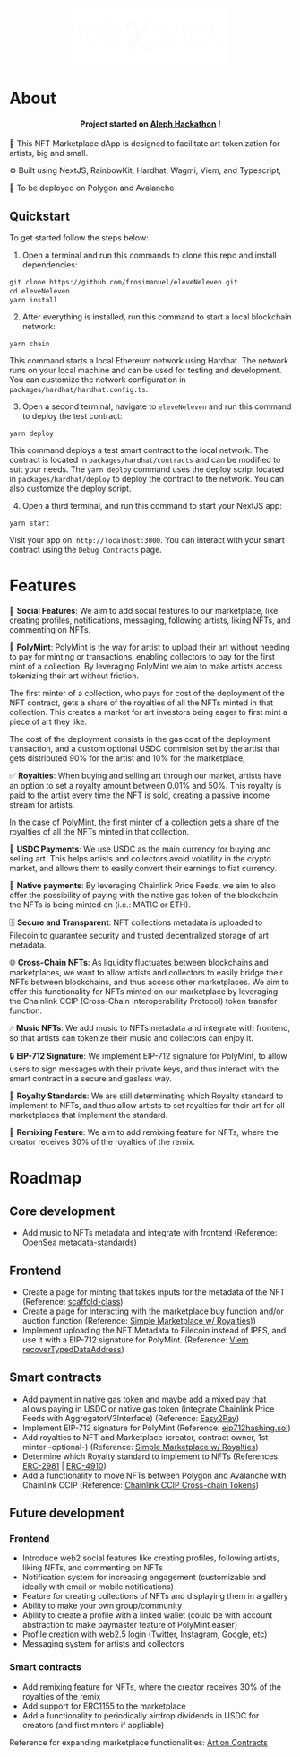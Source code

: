 <div style="text-align: center;">
  <img src="packages/nextjs/public/logo.png" alt="Alt text" style="max-width: 100%; height: auto;">
</div>

<!-- <h4 align="center">
  <a href="Link to slides">Slides</a> |
  <a href="Link to demo">Demo</a>
</h4> -->

# About

<h4 align="center">Project started on <a href="https://www.aleph.crecimiento.build/es-aleph-hackathon" alt="Aleph Hackathon Website">Aleph Hackathon</a> !</h4>

🧪 This NFT Marketplace dApp is designed to facilitate art tokenization for artists, big and small.

⚙️ Built using NextJS, RainbowKit, Hardhat, Wagmi, Viem, and Typescript,

🔗 To be deployed on Polygon and Avalanche

## Quickstart

To get started follow the steps below:

1. Open a terminal and run this commands to clone this repo and install dependencies:

```
git clone https://github.com/frosimanuel/eleveNeleven.git
cd eleveNeleven
yarn install
```

2. After everything is installed, run this command to start a local blockchain network:

```
yarn chain
```

This command starts a local Ethereum network using Hardhat. The network runs on your local machine and can be used for testing and development. You can customize the network configuration in `packages/hardhat/hardhat.config.ts`.

3. Open a second terminal, navigate to `eleveNeleven` and run this command to deploy the test contract:

```
yarn deploy
```

This command deploys a test smart contract to the local network. The contract is located in `packages/hardhat/contracts` and can be modified to suit your needs. The `yarn deploy` command uses the deploy script located in `packages/hardhat/deploy` to deploy the contract to the network. You can also customize the deploy script.

4. Open a third terminal, and run this command to start your NextJS app:

```
yarn start
```

Visit your app on: `http://localhost:3000`. You can interact with your smart contract using the `Debug Contracts` page.

# Features

🤝 **Social Features**: We aim to add social features to our marketplace, like creating profiles, notifications, messaging, following artists, liking NFTs, and commenting on NFTs.

🎨 **PolyMint**: PolyMint is the way for artist to upload their art without needing to pay for minting or transactions, enabling collectors to pay for the first mint of a collection. By leveraging PolyMint we aim to make artists access tokenizing their art without friction.

The first minter of a collection, who pays for cost of the deployment of the NFT contract, gets a share of the royalties of all the NFTs minted in that collection. This creates a market for art investors being eager to first mint a piece of art they like.

The cost of the deployment consists in the gas cost of the deployment transaction, and a custom optional USDC commision set by the artist that gets distributed 90% for the artist and 10% for the marketplace,

✅ **Royalties**: When buying and selling art through our market, artists have an option to set a royalty amount between 0.01% and 50%. This royalty is paid to the artist every time the NFT is sold, creating a passive income stream for artists.

In the case of PolyMint, the first minter of a collection gets a share of the royalties of all the NFTs minted in that collection.

💸 **USDC Payments**: We use USDC as the main currency for buying and selling art. This helps artists and collectors avoid volatility in the crypto market, and allows them to easily convert their earnings to fiat currency.

🧱 **Native payments**: By leveraging Chainlink Price Feeds, we aim to also offer the possibility of paying with the native gas token of the blockchain the NFTs is being minted on (i.e.: MATIC or ETH).

🗄️ **Secure and Transparent**: NFT collections metadata is uploaded to Filecoin to guarantee security and trusted decentralized storage of art metadata.

🌐 **Cross-Chain NFTs**: As liquidity fluctuates between blockchains and marketplaces, we want to allow artists and collectors to easily bridge their NFTs between blockchains, and thus access other marketplaces. We aim to offer this functionality for NFTs minted on our marketplace by leveraging the Chainlink CCIP (Cross-Chain Interoperability Protocol) token transfer function.

🎶 **Music NFTs**: We add music to NFTs metadata and integrate with frontend, so that artists can tokenize their music and collectors can enjoy it.

🔒 **EIP-712 Signature**: We implement EIP-712 signature for PolyMint, to allow users to sign messages with their private keys, and thus interact with the smart contract in a secure and gasless way.

🎨 **Royalty Standards**: We are still determinating which Royalty standard to implement to NFTs, and thus allow artists to set royalties for their art for all marketplaces that implement the standard.

🔄 **Remixing Feature**: We aim to add remixing feature for NFTs, where the creator receives 30% of the royalties of the remix.

# Roadmap

## Core development

- Add music to NFTs metadata and integrate with frontend (Reference: [OpenSea metadata-standards](https://docs.opensea.io/docs/metadata-standards))

## Frontend

- Create a page for minting that takes inputs for the metadata of the NFT (Reference: [scaffold-class](https://github.com/luloxi/scaffold-class))
- Create a page for interacting with the marketplace buy function and/or auction function (Reference: [Simple Marketplace w/ Royalties)](https://app.buidlguidl.com/build/UxFNxy5XIMzz9mHKUxy5))
- Implement uploading the NFT Metadata to Filecoin instead of IPFS, and use it with a EIP-712 signature for PolyMint. (Reference: [Viem recoverTypedDataAddress](https://viem.sh/docs/utilities/recoverTypedDataAddress))

## Smart contracts

- Add payment in native gas token and maybe add a mixed pay that allows paying in USDC or native gas token (integrate Chainlink Price Feeds with AggregatorV3Interface) (Reference: [Easy2Pay](https://github.com/luloxi/Easy2Pay))
- Implement EIP-712 signature for PolyMint (Reference: [eip712hashing.sol](https://github.com/Cyfrin/security-and-auditing-full-course-s23/blob/main/eip712hashing.sol))
- Add royalties to NFT and Marketplace (creator, contract owner, 1st minter -optional-) (Reference: [Simple Marketplace w/ Royalties](https://app.buidlguidl.com/build/UxFNxy5XIMzz9mHKUxy5))
- Determine which Royalty standard to implement to NFTs (References: [ERC-2981](https://eips.ethereum.org/EIPS/eip-2981) | [ERC-4910](https://eips.ethereum.org/EIPS/eip-4910))
- Add a functionality to move NFTs between Polygon and Avalanche with Chainlink CCIP (Reference: [Chainlink CCIP Cross-chain Tokens](https://docs.chain.link/ccip/tutorials/cross-chain-tokens))

## Future development

### Frontend

- Introduce web2 social features like creating profiles, following artists, liking NFTs, and commenting on NFTs
- Notification system for increasing engagement (customizable and ideally with email or mobile notifications)
- Feature for creating collections of NFTs and displaying them in a gallery
- Ability to make your own group/community
- Ability to create a profile with a linked wallet (could be with account abstraction to make paymaster feature of PolyMint easier)
- Profile creation with web2.5 login (Twitter, Instagram, Google, etc)
- Messaging system for artists and collectors

### Smart contracts

- Add remixing feature for NFTs, where the creator receives 30% of the royalties of the remix
- Add support for ERC1155 to the marketplace
- Add a functionality to periodically airdrop dividends in USDC for creators (and first minters if appliable)

Reference for expanding marketplace functionalities: [Artion Contracts](https://github.com/Fantom-foundation/Artion-Contracts)
